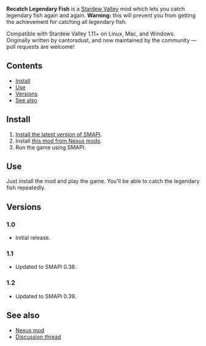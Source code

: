 ﻿**Recatch Legendary Fish** is a [Stardew Valley](http://stardewvalley.net/) mod which lets you
catch legendary fish again and again. **Warning:** this will prevent you from getting the
achievement for catching all legendary fish.

Compatible with Stardew Valley 1.11+ on Linux, Mac, and Windows. Originally written by cantorsdust,
and now maintained by the community — pull requests are welcome!

## Contents
* [Install](#install)
* [Use](#use)
* [Versions](#versions)
* [See also](#see-also)

## Install
1. [Install the latest version of SMAPI](http://canimod.com/for-players/install-smapi).
2. Install [this mod from Nexus mods](http://www.nexusmods.com/stardewvalley/mods/172).
3. Run the game using SMAPI.

## Use
Just install the mod and play the game. You'll be able to catch the legendary fish repeatedly.

## Versions
### 1.0
* Initial release.

### 1.1
* Updated to SMAPI 0.38.

### 1.2
* Updated to SMAPI 0.39.

## See also
* [Nexus mod](http://www.nexusmods.com/stardewvalley/mods/172)
* [Discussion thread](http://community.playstarbound.com/threads/storm-and-smapi-recatchlegendaryfish.110140/)
